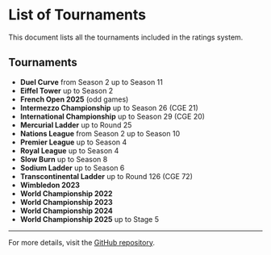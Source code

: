 # List of Tournaments

This document lists all the tournaments included in the ratings system.

## Tournaments

- **Duel Curve** from Season 2 up to Season 11
- **Eiffel Tower** up to Season 2
- **French Open 2025** (odd games)
- **Intermezzo Championship** up to Season 26 (CGE 21)
- **International Championship** up to Season 29 (CGE 20)
- **Mercurial Ladder** up to Round 25
- **Nations League** from Season 2 up to Season 10
- **Premier League** up to Season 4
- **Royal League** up to Season 4
- **Slow Burn** up to Season 8
- **Sodium Ladder** up to Season 6
- **Transcontinental Ladder** up to Round 126 (CGE 72)
- **Wimbledon 2023**
- **World Championship 2022**
- **World Championship 2023**
- **World Championship 2024**
- **World Championship 2025** up to Stage 5

---

For more details, visit the [GitHub repository](https://github.com/ausberg/tta_ratings_dev).
